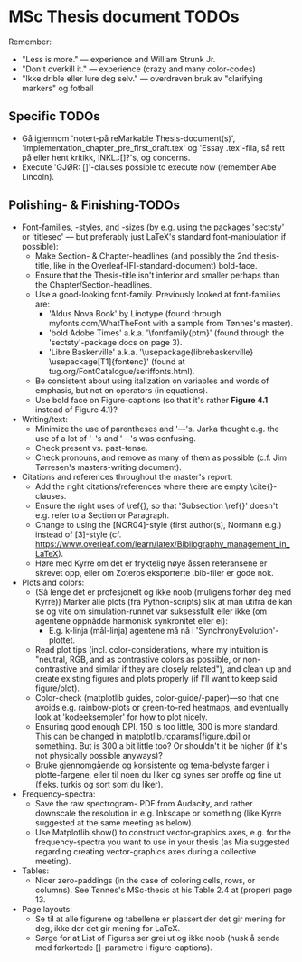 # MSc Thesis document TODOs

Remember:
* "Less is more." — experience and William Strunk Jr.
* "Don't overkill it." — experience (crazy and many color-codes)
* "Ikke drible eller lure deg selv." — overdreven bruk av "clarifying markers" og fotball


## Specific TODOs
* Gå igjennom 'notert-på reMarkable Thesis-document(s)', 'implementation_chapter_pre_first_draft.tex' og 'Essay .tex'-fila, så rett på eller hent kritikk, INKL.:[]?'s, og concerns.
* Execute 'GJØR: []'-clauses possible to execute now (remember Abe Lincoln).




## Polishing- & Finishing-TODOs
* Font-families, -styles, and -sizes (by e.g. using the packages 'sectsty' or 'titlesec' — but preferably just LaTeX's standard font-manipulation if possible):
	+ Make Section- & Chapter-headlines (and possibly the 2nd thesis-title, like in the Overleaf-IFI-standard-document) bold-face.
	+ Ensure that the Thesis-title isn't inferior and smaller perhaps than the Chapter/Section-headlines.
	+ Use a good-looking font-family. Previously looked at font-families are:
		- 'Aldus Nova Book' by Linotype (found through myfonts.com/WhatTheFont with a sample from Tønnes's master).
		- 'bold Adobe Times' a.k.a. '\fontfamily{ptm}'  (found through the 'sectsty'-package docs on page 3).
		- 'Libre Baskerville' a.k.a. '\usepackage{librebaskerville} \usepackage[T1]{fontenc}' (found at tug.org/FontCatalogue/seriffonts.html).
	+ Be consistent about using italization on variables and words of emphasis, but not on operators (in equations).
	+ Use bold face on Figure-captions (so that it's rather **Figure 4.1** instead of Figure 4.1)?
* Writing/text:
	+ Minimize the use of parentheses and '—'s. Jarka thought e.g. the use of a lot of '-'s and '—'s was confusing.
	+ Check present vs. past-tense.
	+ Check pronouns, and remove as many of them as possible (c.f. Jim Tørresen's masters-writing document).
* Citations and references throughout the master's report:
	+ Add the right citations/references where there are empty \cite{}-clauses.
	+ Ensure the right uses of \ref{}, so that 'Subsection \ref{}' doesn't e.g. refer to a Section or Paragraph.
	+ Change to using the [NOR04]-style (first author(s), Normann e.g.) instead of [3]-style (cf. https://www.overleaf.com/learn/latex/Bibliography_management_in_LaTeX).
	+ Høre med Kyrre om det er fryktelig nøye åssen referansene er skrevet opp, eller om Zoteros eksporterte .bib-filer er gode nok.
* Plots and colors:
	+ (Så lenge det er profesjonelt og ikke noob (muligens forhør deg med Kyrre)) Marker alle plots (fra Python-scripts) slik at man utifra de kan se og vite om simulation-runnet var suksessfullt eller ikke (om agentene oppnådde harmonisk synkronitet eller ei):
		- E.g. k-linja (mål-linja) agentene må nå i 'SynchronyEvolution'-plottet.
	+ Read plot tips (incl. color-considerations, where my intuition is "neutral, RGB, and as contrastive colors as possible, or non-contrastive and similar if they are closely related"), and clean up and create existing figures and plots properly (if I'll want to keep said figure/plot).
	+ Color-check (matplotlib guides, color-guide/-paper)—so that one avoids e.g. rainbow-plots or green-to-red heatmaps, and eventually look at 'kodeeksempler' for how to plot nicely.
	+ Ensuring good enough DPI. 150 is too little, 300 is more standard. This can be changed in matplotlib.rcparams[figure.dpi] or something. But is 300 a bit little too? Or shouldn't it be higher (if it's not physically possible anyways)?
	+ Bruke gjennomgående og konsistente og tema-belyste farger i plotte-fargene, eller til noen du liker og synes ser proffe og fine ut (f.eks. turkis og sort som du liker).
* Frequency-spectra:
	+ Save the raw spectrogram-.PDF from Audacity, and rather downscale the resolution in e.g. Inkscape or something (like Kyrre suggested at the same meeting as below).
	+ Use Matplotlib.show() to construct vector-graphics axes, e.g. for the frequency-spectra you want to use in your thesis (as Mia suggested regarding creating vector-graphics axes during a collective meeting).
* Tables:
	+ Nicer zero-paddings (in the case of coloring cells, rows, or columns). See Tønnes's MSc-thesis at his Table 2.4 at (proper) page 13.
* Page layouts:
	+ Se til at alle figurene og tabellene er plassert der det gir mening for deg, ikke der det gir mening for LaTeX.
	+ Sørge for at List of Figures ser grei ut og ikke noob (husk å sende med forkortede []-parametre i figure-captions).